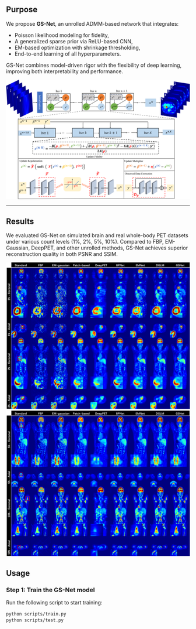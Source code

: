 ## Purpose

We propose **GS-Net**, an unrolled ADMM-based network that integrates:

- Poisson likelihood modeling for fidelity,
- A generalized sparse prior via ReLU-based CNN,
- EM-based optimization with shrinkage thresholding,
- End-to-end learning of all hyperparameters.

GS-Net combines model-driven rigor with the flexibility of deep learning, improving both interpretability and performance.

![GS-Net Architecture](img/admm_pet.png)

---

## Results

We evaluated GS-Net on simulated brain and real whole-body PET datasets under various count levels (1%, 2%, 5%, 10%). Compared to FBP, EM-Gaussian, DeepPET, and other unrolled methods, GS-Net achieves superior reconstruction quality in both PSNR and SSIM.

![Comparison A](img/dose1_2.png)
![Comparison b](img/dose5_10.png)


## Usage

### Step 1: Train the GS-Net model
Run the following script to start training:
```bash
python scripts/train.py
python scripts/test.py
